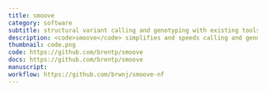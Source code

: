 ```yaml
---
title: smoove
category: software
subtitle: structural variant calling and genotyping with existing tools, but, smoothly.
description: <code>smoove</code> simplifies and speeds calling and genotyping SVs for short reads. It also improves specificity by removing many spurious alignment signals that are indicative of low-level noise and often contribute to spurious calls.
thumbnail: code.png
code: https://github.com/brentp/smoove
docs: https://github.com/brentp/smoove
manuscript:
workflow: https://github.com/brwnj/smoove-nf
---
```

